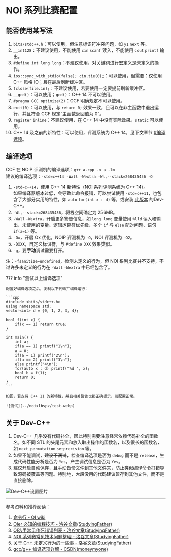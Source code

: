 # NOI 系列比赛配置

## 能否使用某写法

1. `bits/stdc++.h`：可以使用，但注意标识符冲突问题，如 `y1` `next` 等。
2. `__int128`：不建议使用，不能使用 `cin` `scanf` 读入，不能使用 `cout` `printf` 输出。
3. `#define int long long`：不建议使用，对关键词进行宏定义是未定义的操作。
4. `ios::sync_with_stdio(false); cin.tie(0);`：可以使用，但需要：仅使用 C++ 风格 IO；且在最后刷新缓冲区。
5. `fclose(file.in);`：不建议使用，若要使用一定要提前刷新缓冲区。
6. `__gcd()`：可以使用；`gcd()`：C++ 14 不可以使用。
7. `#pragma GCC optimize(2)`：CCF 明确规定不可以使用。
8. `exit(0)`：可以使用，与 `return 0;` 效果一致，且可以在非主函数中退出运行，并且符合 CCF 规定“主函数返回值为 $0$”。
9. `register` `inline`：不建议使用，在 C++ 14 中没有实际效果。`static` 可以使用。
10. C++ 14 及之前的新特性：可以使用，评测系统为 C++ 14，见下文章节 [#编译选项](#编译选项)。

## 编译选项

CCF 在 NOIP 评测机的编译选项：`g++ a.cpp -o a -lm`  
建议的编译选项：`-std=c++14 -Wall -Wextra -Wl,--stack=268435456 -O`

1. `-std=c++14`，使用 C++ 14 新特性（NOI 系列评测系统为 C++ 14）。  
   如果编译器版本过低，会导致此命令报错，可以尝试使用 `-std=c++11`，也包含了大部分实用的特性，如 `auto` `for(int x : d)` 等，或安装 [此版本](../noixlbspz/dev-cpp_5.11_tdm-gcc_4.9.2_setup.exe) 的Dev-C++。
2. `-Wl,--stack=268435456`，将栈空间确定为 256MB。
3. `-Wall` `-Wextra`，开启更多警告信息，如 `long long` 变量使用 `%lld` 读入和输出、未使用的变量、逻辑运算符优先级、多个 `if` 与 `else` 配对问题、语句 `if(a=1)` 等。
4. `-Ox`，开启 Ox 优化，NOIP 评测机为 `-O`，NOI 评测机为 `-O2`。
5. `-DXXX`，自定义标识符，与 `#define XXX` 效果类似。
6. `-g`，要**手动**调试需要打开。

注：`-fsanitize=undefined`，检测未定义的行为，但 NOI 系列比赛并不支持，不过许多未定义的行为在 `-Wall` `-Wextra` 中已经包含了。

??? info "测试以上编译选项"

    配置好编译选项之后，复制以下代码并编译运行：
    
    ```cpp
    #include <bits/stdc++.h>
    using namespace std;
    vector<int> d = {0, 1, 2, 3, 4};
    
    bool f(int x) {
        if(x == 1) return true;
    }
    
    int main() {
        int a;
        if(a == 1) printf("1\n");
        a = 0;
        if(a = 1) printf("2\n");
        if(a == 2) printf("3\n");
        else printf("4\n");
        for(auto x : d) printf("%d ", x);
        bool b = f(1);
        return 0;
    }
    ```
    
    如图，若支持 C++ 11 的新特性，并且相关警告也都正确提示，则配置正常。
    
    ![测试](../noixlbspz/test.webp)

## 关于 Dev-C++

1. Dev-C++ 几乎没有代码补全，因此特别需要注意经常依赖代码补全的函数名，如不同 STL 的头尾元素和放入取出操作的函数名，以及很长的函数名，如 `next_permutation` `setprecision` 等。
2. 如果不能调试，~~建议不调试~~，检查编译选项是否为 `debug` 而不是 `release`，生成代码性能分析是否为 `Yes`，产生调试信息是否为 `Yes`。
3. 建议开启自动保存，且手动备份文件到其他文件夹，防止类似编译命令打错导致源码被覆盖等问题。特别地，大段没用的代码建议暂存到其他文件，而不是直接删除。

![Dev-C++设置图片](../noixlbspz/settings.webp)

---

参考资料和推荐阅读：

1. [命令行 - OI wiki](https://oi-wiki.org/tools/cmd/)
2. [OIer 必知的编程技巧 - 洛谷文章(StudyingFather)](https://www.luogu.com.cn/article/uuh1asja)
3. [OI选手常见作死错误列表 - 洛谷文章(StudyingFather)](https://www.luogu.com/article/t8d90ewp)
4. [NOI 系列赛常见技术问题整理 - 洛谷文章(StudyingFather)](https://www.luogu.com/article/kgofa37e)
5. [关于 C++ 未定义行为的一些事 - 洛谷文章(StudyingFather)](https://www.luogu.com.cn/article/ue93zsuy)
6. [gcc/g++ 编译选项详解 - CSDN(moneymyone)](https://blog.csdn.net/moneymyone/article/details/132265876)
